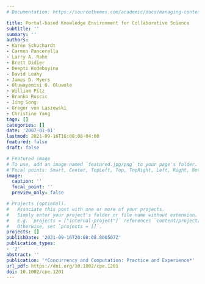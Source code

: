 ```yaml
---
# Documentation: https://sourcethemes.com/academic/docs/managing-content/

title: Portal-based Knowledge Environment for Collaborative Science
subtitle: ''
summary: ''
authors:
- Karen Schuchardt
- Carmen Pancerella
- Larry A. Rahn
- Brett Didier
- Deepti Kodeboyina
- David Leahy
- James D. Myers
- Oluwayemisi O. Oluwole
- William Pitz
- Branko Ruscic
- Jing Song
- Gregor von Laszewski
- Christine Yang
tags: []
categories: []
date: '2007-01-01'
lastmod: 2021-09-16T16:08:08-04:00
featured: false
draft: false

# Featured image
# To use, add an image named `featured.jpg/png` to your page's folder.
# Focal points: Smart, Center, TopLeft, Top, TopRight, Left, Right, BottomLeft, Bottom, BottomRight.
image:
  caption: ''
  focal_point: ''
  preview_only: false

# Projects (optional).
#   Associate this post with one or more of your projects.
#   Simply enter your project's folder or file name without extension.
#   E.g. `projects = ["internal-project"]` references `content/project/deep-learning/index.md`.
#   Otherwise, set `projects = []`.
projects: []
publishDate: '2021-09-16T20:08:08.806507Z'
publication_types:
- '2'
abstract: ''
publication: '*Concurrency and Computation: Practice and Experience*'
url_pdf: https://doi.org/10.1002/cpe.1201
doi: 10.1002/cpe.1201
---
```

